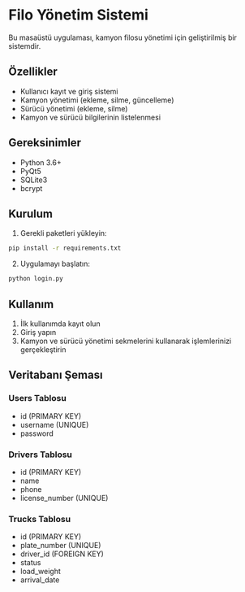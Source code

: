 # Filo Yönetim Sistemi

Bu masaüstü uygulaması, kamyon filosu yönetimi için geliştirilmiş bir sistemdir.

## Özellikler

- Kullanıcı kayıt ve giriş sistemi
- Kamyon yönetimi (ekleme, silme, güncelleme)
- Sürücü yönetimi (ekleme, silme)
- Kamyon ve sürücü bilgilerinin listelenmesi

## Gereksinimler

- Python 3.6+
- PyQt5
- SQLite3
- bcrypt

## Kurulum

1. Gerekli paketleri yükleyin:
```bash
pip install -r requirements.txt
```

2. Uygulamayı başlatın:
```bash
python login.py
```

## Kullanım

1. İlk kullanımda kayıt olun
2. Giriş yapın
3. Kamyon ve sürücü yönetimi sekmelerini kullanarak işlemlerinizi gerçekleştirin

## Veritabanı Şeması

### Users Tablosu
- id (PRIMARY KEY)
- username (UNIQUE)
- password

### Drivers Tablosu
- id (PRIMARY KEY)
- name
- phone
- license_number (UNIQUE)

### Trucks Tablosu
- id (PRIMARY KEY)
- plate_number (UNIQUE)
- driver_id (FOREIGN KEY)
- status
- load_weight
- arrival_date 
